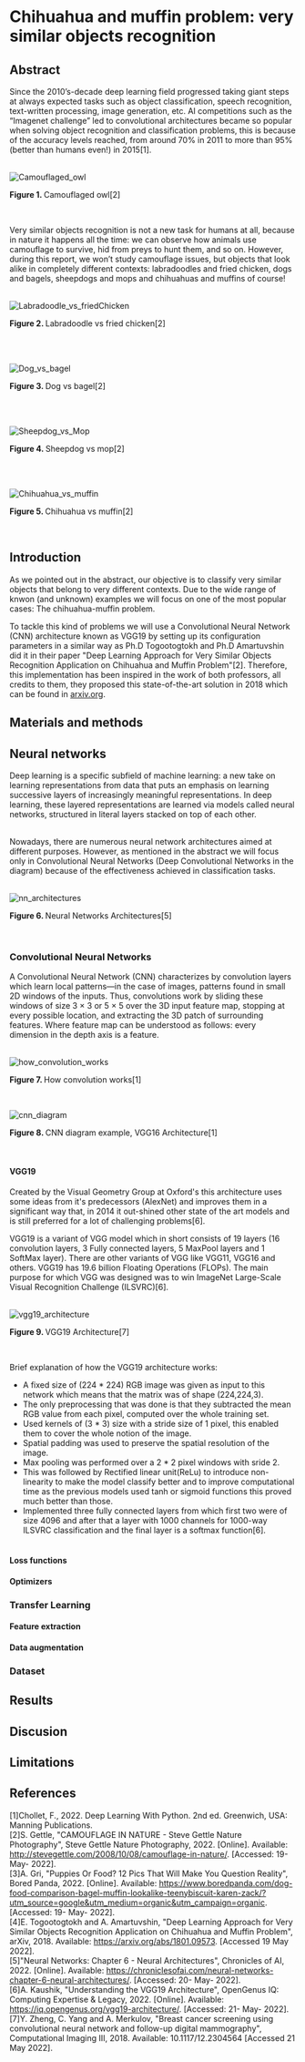 # Chihuahua and muffin problem: very similar objects recognition
## Abstract
Since the 2010’s-decade deep learning field progressed taking giant steps at always expected tasks such as object classification, speech recognition, text-written processing, image generation, etc. AI competitions such as the “Imagenet challenge” led to convolutional architectures became so popular when solving object recognition and classification problems, this is because of the accuracy levels reached, from around 70% in 2011 to more than 95% (better than humans even!) in 2015[1].<br><br>

![Camouflaged_owl](https://github.com/rcgc/chihuahua-muffin/blob/master/readme_images/camouflaged_owl.jpg)
<p><b>Figure 1. </b>Camouflaged owl[2]</p><br>

Very similar objects recognition is not a new task for humans at all, because in nature it happens all the time: we can observe how animals use camouflage to survive, hid from preys to hunt them, and so on. However, during this report, we won’t study camouflage issues, but objects that look alike in completely different contexts: labradoodles and fried chicken, dogs and bagels, sheepdogs and mops and chihuahuas and muffins of course!<br><br>

![Labradoodle_vs_friedChicken](https://github.com/rcgc/chihuahua-muffin/blob/master/readme_images/labradoodle_vs_friedChicken.jpg)
<p><b>Figure 2. </b>Labradoodle vs fried chicken[2]</p><br><br>

![Dog_vs_bagel](https://github.com/rcgc/chihuahua-muffin/blob/master/readme_images/dog_vs_bagel.jpg)
<p><b>Figure 3. </b>Dog vs bagel[2]</p><br><br>

![Sheepdog_vs_Mop](https://github.com/rcgc/chihuahua-muffin/blob/master/readme_images/sheepdog_vs_mop.jpg)
<p><b>Figure 4. </b>Sheepdog vs mop[2]</p><br><br>

![Chihuahua_vs_muffin](https://github.com/rcgc/chihuahua-muffin/blob/master/readme_images/chihuahua_vs_muffin.jpg)
<p><b>Figure 5. </b>Chihuahua vs muffin[2]</p><br>

## Introduction
As we pointed out in the abstract, our objective is to classify very similar objects that belong to very different contexts. Due to the wide range of knwon (and unknown) examples we will focus on one of the most popular cases: The chihuahua-muffin problem.<br>

To tackle this kind of problems we will use a Convolutional Neural Network (CNN) architecture known as VGG19 by setting up its configuration parameters in a similar way as Ph.D Togootogtokh and Ph.D Amartuvshin did it in their paper "Deep Learning Approach for Very Similar Objects Recognition Application on Chihuahua and Muffin Problem"[2]. Therefore, this implementation has been inspired in the work of both professors, all credits to them, they proposed this state-of-the-art solution in 2018 which can be found in <a href="https://arxiv.org/abs/1801.09573">arxiv.org</a>.

## Materials and methods
## Neural networks
Deep learning is a specific subfield of machine learning: a new take on learning representations from data that puts an emphasis on learning successive layers of increasingly meaningful representations. In deep learning, these layered representations are learned via models called neural networks, structured in literal layers stacked on top of each other.<br><br>

Nowadays, there are numerous neural network architectures aimed at different purposes. However, as mentioned in the abstract we will focus only in Convolutional Neural Networks (Deep Convolutional Networks in the diagram) because of the effectiveness achieved in classification tasks.<br><br>

![nn_architectures](https://github.com/rcgc/chihuahua-muffin/blob/master/readme_images/nn_architectures.jpeg)
<p><b>Figure 6. </b>Neural Networks Architectures[5]</p><br>

### Convolutional Neural Networks
A Convolutional Neural Network (CNN) characterizes by convolution layers which learn local patterns—in the case of images, patterns found in small 2D windows of the inputs. Thus, convolutions work by sliding these windows of size 3 × 3 or 5 × 5 over the 3D input feature map, stopping at every possible location, and extracting the 3D patch of surrounding features. Where feature map can be understood as follows: every dimension in the depth axis is a feature. <br><br>

![how_convolution_works](https://github.com/rcgc/chihuahua-muffin/blob/master/readme_images/how_convolution_works.png)
<p><b>Figure 7. </b>How convolution works[1]</p><br>

![cnn_diagram](https://github.com/rcgc/chihuahua-muffin/blob/master/readme_images/CNN_diagram.png)
<p><b>Figure 8. </b>CNN diagram example, VGG16 Architecture[1]</p><br>

#### VGG19
Created by the Visual Geometry Group at Oxford's this architecture uses some ideas from it's predecessors (AlexNet) and improves them in a significant way that, in 2014 it out-shined other state of the art models and is still preferred for a lot of challenging problems[6].<br>

VGG19 is a variant of VGG model which in short consists of 19 layers (16 convolution layers, 3 Fully connected layers, 5 MaxPool layers and 1 SoftMax layer). There are other variants of VGG like VGG11, VGG16 and others. VGG19 has 19.6 billion Floating Operations (FLOPs). The main purpose for which VGG was designed was to win ImageNet Large-Scale Visual Recognition Challenge (ILSVRC)[6].<br><br>

![vgg19_architecture](https://github.com/rcgc/chihuahua-muffin/blob/master/readme_images/vgg19_example.png)
<p><b>Figure 9. </b>VGG19 Architecture[7]</p><br>

Brief explanation of how the VGG19 architecture works:<br>

- A fixed size of (224 * 224) RGB image was given as input to this network which means that the matrix was of shape (224,224,3).
- The only preprocessing that was done is that they subtracted the mean RGB value from each pixel, computed over the whole training set.
- Used kernels of (3 * 3) size with a stride size of 1 pixel, this enabled them to cover the whole notion of the image.
- Spatial padding was used to preserve the spatial resolution of the image.
- Max pooling was performed over a 2 * 2 pixel windows with sride 2.
- This was followed by Rectified linear unit(ReLu) to introduce non-linearity to make the model classify better and to improve computational time as the previous models used tanh or sigmoid functions this proved much better than those.
- Implemented three fully connected layers from which first two were of size 4096 and after that a layer with 1000 channels for 1000-way ILSVRC classification and the final layer is a softmax function[6].<br><br>

#### Loss functions
#### Optimizers

### Transfer Learning
#### Feature extraction
#### Data augmentation

### Dataset

## Results

## Discusion

## Limitations

## References
[1]Chollet, F., 2022. Deep Learning With Python. 2nd ed. Greenwich, USA: Manning Publications.<br>
[2]S. Gettle, "CAMOUFLAGE IN NATURE - Steve Gettle Nature Photography", Steve Gettle Nature Photography, 2022. [Online]. Available: http://stevegettle.com/2008/10/08/camouflage-in-nature/. [Accessed: 19- May- 2022].<br>
[3]A. Gri, "Puppies Or Food? 12 Pics That Will Make You Question Reality", Bored Panda, 2022. [Online]. Available: https://www.boredpanda.com/dog-food-comparison-bagel-muffin-lookalike-teenybiscuit-karen-zack/?utm_source=google&utm_medium=organic&utm_campaign=organic. [Accessed: 19- May- 2022].<br>
[4]E. Togootogtokh and A. Amartuvshin, "Deep Learning Approach for Very Similar Objects Recognition Application on Chihuahua and Muffin Problem", arXiv, 2018. Available: https://arxiv.org/abs/1801.09573. [Accessed 19 May 2022].<br>
[5]"Neural Networks: Chapter 6 - Neural Architectures", Chronicles of AI, 2022. [Online]. Available: https://chroniclesofai.com/neural-networks-chapter-6-neural-architectures/. [Accessed: 20- May- 2022].<br>
[6]A. Kaushik, "Understanding the VGG19 Architecture", OpenGenus IQ: Computing Expertise & Legacy, 2022. [Online]. Available: https://iq.opengenus.org/vgg19-architecture/. [Accessed: 21- May- 2022].<br>
[7]Y. Zheng, C. Yang and A. Merkulov, "Breast cancer screening using convolutional neural network and follow-up digital mammography", Computational Imaging III, 2018. Available: 10.1117/12.2304564 [Accessed 21 May 2022].
